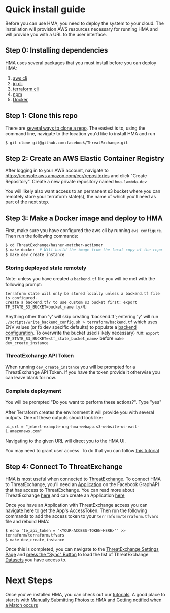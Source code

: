 # Quick install guide

Before you can use HMA, you need to deploy the system to your cloud. The installation will provision AWS resources necessary for running HMA and will provide you with a URL to the user interface.

## Step 0: Installing dependencies

HMA uses several packages that you must install before you can deploy HMA:

1. [aws cli](https://aws.amazon.com/cli/)
2. [jq cli](https://stedolan.github.io/jq/)
3. [terraform cli](https://www.terraform.io/downloads.html)
4. [npm](https://www.npmjs.com/get-npm)
5. [Docker](https://www.docker.com/)

## Step 1: Clone this repo
There are [several ways to clone a repo](https://docs.github.com/en/github/creating-cloning-and-archiving-repositories/cloning-a-repository-from-github/cloning-a-repository). The easiest is to, using the command line, navigate to the location you'd like to install HMA and run
```
$ git clone git@github.com:facebook/ThreatExchange.git
```

## Step 2: Create an AWS Elastic Container Registry
After logging in to your AWS account, navigate to https://console.aws.amazon.com/ecr/repositories and click "Create Repository". Create a new private repository named `hma-lambda-dev`

You will likely also want access to an permanent s3 bucket where you can remotely store your terraform state(s), the name of which you'll need as part of the next step.

## Step 3: Make a Docker image and deploy to HMA
First, make sure you have configured the aws cli by running `aws configure`. Then run the following commands:
```bash
$ cd ThreatExchange/hasher-matcher-actioner
$ make docker  # Will build the image from the local copy of the repo
$ make dev_create_instance
```
### Storing deployed state remotely
Note: unless you have created a `backend.tf` file you will be met with the following prompt:
```
terraform state will only be stored locally unless a backend.tf file is configured. 
Create a backend.tf? to use custom s3 bucket first: export TF_STATE_S3_BUCKET=bucket_name [y/N]
```
Anything other than 'y' will skip creating 'backend.tf'; entering 'y' will run `./scripts/write_backend_config.sh > terraform/backend.tf` which uses ENV values (or fb dev specific defaults) to populate a [backend configuration](https://www.terraform.io/docs/language/settings/backends/configuration.html). To overwrite the bucket used (likely necessary) run: `export TF_STATE_S3_BUCKET=<tf_state_bucket_name>` before `make dev_create_instance`

### ThreatExchange API Token

When running `dev_create_instance` you will be prompted for a ThreatExchange API Token. If you have the token provide it otherwise you can leave blank for now.

### Complete deployment
You will be prompted "Do you want to perform these actions?". Type "yes"

After Terraform creates the environment it will provide you with several outputs. One of these outputs should look like:
```
ui_url = "jeberl-example-org-hma-webapp.s3-website-us-east-1.amazonaws.com"
```
Navigating to the given URL will direct you to the HMA UI.

You may need to grant user access. To do that you can follow [this tutorial](Granting-access-to-more-users)

## Step 4: Connect To ThreatExchange
HMA is most useful when connected to [ThreatExchange](Glossary#fetcher). To connect HMA to ThreatExchange, you'll need an [Application](Glossary#fetcher) on the Facebook GraphAPI that has access to ThreatExchange. You can read more about ThreatExchange [here](https://developers.facebook.com/docs/threat-exchange/getting-started) and can create an Application [here](https://developers.facebook.com/programs/threatexchange)

Once you have an Application with ThreatExchange access you can [navigate here](https://developers.facebook.com/tools/accesstoken/) to get the App's AccessToken. Then run the following commands to add the access token to your `terrraform/terraform.tfvars` file and rebuild HMA:

```
$ echo 'te_api_token = "<YOUR-ACCESS-TOKEN-HERE>"' >> terraform/terraform.tfvars
$ make dev_create_instance
```

Once this is completed, you can navigate to the [ThreatExchange Settings Page](ThreatExchange-Settings-Page) and [press the "Sync" Button](ThreatExchange-Settings-Page#sync-button) to load the list of ThreatExchange [Datasets](Glossary#matcher) you have access to.

# Next Steps
Once you've installed HMA, you can check out our [tutorials](wiki#tutorials). A good place to start is with [Manually Submitting Photos to HMA](Tutorial:-Manually-Submitting-Photos-to-HMA) and [Getting notified when a Match occurs](https://github.com/facebook/ThreatExchange/wiki/Tutorial:-How-to-Notify-My-System-when-My-Content-Matches-a-Dataset)


